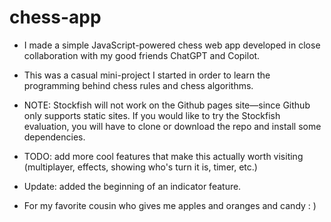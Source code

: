 # chess-app 
- I made a simple JavaScript-powered chess web app developed in close collaboration with my good friends ChatGPT and Copilot.
- This was a casual mini-project I started in order to learn the programming behind chess rules and chess algorithms.
- NOTE: Stockfish will not work on the Github pages site—since Github only supports static sites. If you would like to try the Stockfish evaluation, you will have to clone or download the repo and install some dependencies.
- TODO: add more cool features that make this actually worth visiting (multiplayer, effects, showing who's turn it is, timer, etc.)
- Update: added the beginning of an indicator feature.

- For my favorite cousin who gives me apples and oranges and candy : )
